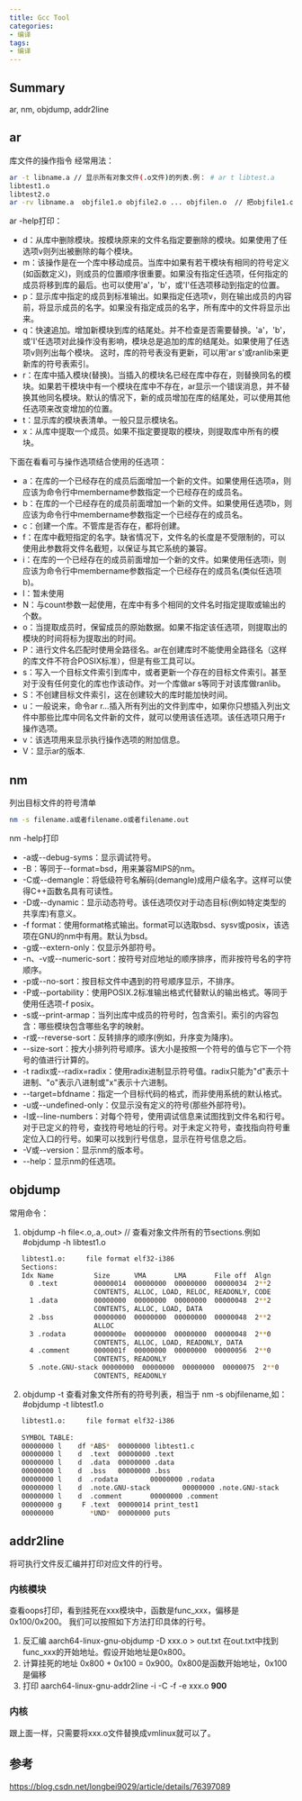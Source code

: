 ```yaml
---
title: Gcc Tool
categories: 
- 编译
tags:
- 编译
---
```

## Summary
ar, nm, objdump, addr2line

## ar
库文件的操作指令
经常用法：

```bash
ar -t libname.a // 显示所有对象文件(.o文件)的列表.例： # ar t libtest.a
libtest1.o
libtest2.o
ar -rv libname.a  objfile1.o objfile2.o ... objfilen.o  // 把objfile1.o--objfilen.o打包成一个库文件
```

ar -help打印：
- d：从库中删除模块。按模块原来的文件名指定要删除的模块。如果使用了任选项v则列出被删除的每个模块。
- m：该操作是在一个库中移动成员。当库中如果有若干模块有相同的符号定义(如函数定义)，则成员的位置顺序很重要。如果没有指定任选项，任何指定的成员将移到库的最后。也可以使用'a'，'b'，或'I'任选项移动到指定的位置。
- p：显示库中指定的成员到标准输出。如果指定任选项v，则在输出成员的内容前，将显示成员的名字。如果没有指定成员的名字，所有库中的文件将显示出来。
- q：快速追加。增加新模块到库的结尾处。并不检查是否需要替换。'a'，'b'，或'I'任选项对此操作没有影响，模块总是追加的库的结尾处。如果使用了任选项v则列出每个模块。 这时，库的符号表没有更新，可以用'ar s'或ranlib来更新库的符号表索引。
- r：在库中插入模块(替换)。当插入的模块名已经在库中存在，则替换同名的模块。如果若干模块中有一个模块在库中不存在，ar显示一个错误消息，并不替换其他同名模块。默认的情况下，新的成员增加在库的结尾处，可以使用其他任选项来改变增加的位置。
- t：显示库的模块表清单。一般只显示模块名。
- x：从库中提取一个成员。如果不指定要提取的模块，则提取库中所有的模块。

下面在看看可与操作选项结合使用的任选项：
- a：在库的一个已经存在的成员后面增加一个新的文件。如果使用任选项a，则应该为命令行中membername参数指定一个已经存在的成员名。
- b：在库的一个已经存在的成员前面增加一个新的文件。如果使用任选项b，则应该为命令行中membername参数指定一个已经存在的成员名。
- c：创建一个库。不管库是否存在，都将创建。
- f：在库中截短指定的名字。缺省情况下，文件名的长度是不受限制的，可以使用此参数将文件名截短，以保证与其它系统的兼容。
- i：在库的一个已经存在的成员前面增加一个新的文件。如果使用任选项i，则应该为命令行中membername参数指定一个已经存在的成员名(类似任选项b)。
- l：暂未使用
- N：与count参数一起使用，在库中有多个相同的文件名时指定提取或输出的个数。
- o：当提取成员时，保留成员的原始数据。如果不指定该任选项，则提取出的模块的时间将标为提取出的时间。
- P：进行文件名匹配时使用全路径名。ar在创建库时不能使用全路径名（这样的库文件不符合POSIX标准），但是有些工具可以。
- s：写入一个目标文件索引到库中，或者更新一个存在的目标文件索引。甚至对于没有任何变化的库也作该动作。对一个库做ar s等同于对该库做ranlib。
- S：不创建目标文件索引，这在创建较大的库时能加快时间。
- u：一般说来，命令ar r...插入所有列出的文件到库中，如果你只想插入列出文件中那些比库中同名文件新的文件，就可以使用该任选项。该任选项只用于r操作选项。
- v：该选项用来显示执行操作选项的附加信息。
- V：显示ar的版本.

## nm
列出目标文件的符号清单
```bash
nm -s filename.a或者filename.o或者filename.out  
```

nm -help打印

- -a或--debug-syms：显示调试符号。
- -B：等同于--format=bsd，用来兼容MIPS的nm。
- -C或--demangle：将低级符号名解码(demangle)成用户级名字。这样可以使得C++函数名具有可读性。
- -D或--dynamic：显示动态符号。该任选项仅对于动态目标(例如特定类型的共享库)有意义。
- -f format：使用format格式输出。format可以选取bsd、sysv或posix，该选项在GNU的nm中有用。默认为bsd。
- -g或--extern-only：仅显示外部符号。
- -n、-v或--numeric-sort：按符号对应地址的顺序排序，而非按符号名的字符顺序。
- -p或--no-sort：按目标文件中遇到的符号顺序显示，不排序。
- -P或--portability：使用POSIX.2标准输出格式代替默认的输出格式。等同于使用任选项-f posix。
- -s或--print-armap：当列出库中成员的符号时，包含索引。索引的内容包含：哪些模块包含哪些名字的映射。
- -r或--reverse-sort：反转排序的顺序(例如，升序变为降序)。
- --size-sort：按大小排列符号顺序。该大小是按照一个符号的值与它下一个符号的值进行计算的。
- -t radix或--radix=radix：使用radix进制显示符号值。radix只能为"d"表示十进制、"o"表示八进制或"x"表示十六进制。
- --target=bfdname：指定一个目标代码的格式，而非使用系统的默认格式。
- -u或--undefined-only：仅显示没有定义的符号(那些外部符号)。
- -l或--line-numbers：对每个符号，使用调试信息来试图找到文件名和行号。对于已定义的符号，查找符号地址的行号。对于未定义符号，查找指向符号重定位入口的行号。如果可以找到行号信息，显示在符号信息之后。
- -V或--version：显示nm的版本号。
- --help：显示nm的任选项。

## objdump
常用命令：
1. objdump -h file<.o,.a,.out> // 查看对象文件所有的节sections.例如
   #objdump -h libtest1.o
```bash
   libtest1.o:     file format elf32-i386
   Sections:
   Idx Name          Size      VMA       LMA       File off  Algn
     0 .text         00000014  00000000  00000000  00000034  2**2
                     CONTENTS, ALLOC, LOAD, RELOC, READONLY, CODE
     1 .data         00000000  00000000  00000000  00000048  2**2
                     CONTENTS, ALLOC, LOAD, DATA
     2 .bss          00000000  00000000  00000000  00000048  2**2
                     ALLOC
     3 .rodata       0000000e  00000000  00000000  00000048  2**0
                     CONTENTS, ALLOC, LOAD, READONLY, DATA
     4 .comment      0000001f  00000000  00000000  00000056  2**0
                     CONTENTS, READONLY
     5 .note.GNU-stack 00000000  00000000  00000000  00000075  2**0
                     CONTENTS, READONLY
```
2. objdump -t 查看对象文件所有的符号列表，相当于 nm -s objfilename,如：
#objdump -t libtest1.o
```bash
   libtest1.o:     file format elf32-i386
   
   SYMBOL TABLE:
   00000000 l    df *ABS*  00000000 libtest1.c
   00000000 l    d  .text  00000000 .text
   00000000 l    d  .data  00000000 .data
   00000000 l    d  .bss   00000000 .bss
   00000000 l    d  .rodata        00000000 .rodata
   00000000 l    d  .note.GNU-stack        00000000 .note.GNU-stack
   00000000 l    d  .comment       00000000 .comment
   00000000 g     F .text  00000014 print_test1
   00000000         *UND*  00000000 puts
```

## addr2line
将可执行文件反汇编并打印对应文件的行号。

### 内核模块
查看oops打印，看到挂死在xxx模块中，函数是func_xxx，偏移是0x100/0x200。
我们可以按照如下方法打印具体的行号。
1. 反汇编
   aarch64-linux-gnu-objdump -D xxx.o > out.txt
   在out.txt中找到func_xxx的开始地址。假设开始地址是0x800。
2. 计算挂死的地址
   0x800 + 0x100 = 0x900。0x800是函数开始地址，0x100是偏移
3. 打印
   aarch64-linux-gnu-addr2line -i -C -f -e xxx.o **900**
### 内核
跟上面一样，只需要将xxx.o文件替换成vmlinux就可以了。

## 参考

https://blog.csdn.net/longbei9029/article/details/76397089
